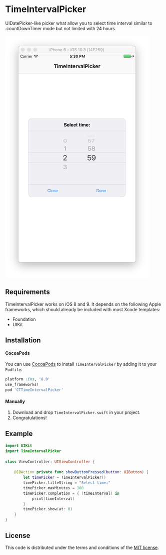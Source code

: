# TimeIntervalPicker
UIDatePicker-like picker what allow you to select time interval similar to .countDownTimer mode but not limited with 24 hours

![](https://github.com/ChernyshenkoTaras/TimeIntervalPicker/blob/master/TimeIntervalPicker/Images/time_interval_picker_example_1.png?raw=true)

## Requirements

TimeIntervalPicker works on iOS 8 and 9. It depends on the following Apple frameworks, which should already be included with most Xcode templates:

* Foundation
* UIKit

## Installation
#### CocoaPods
You can use [CocoaPods](http://cocoapods.org/) to install `TimeIntervalPicker` by adding it to your `Podfile`:

```ruby
platform :ios, '8.0'
use_frameworks!
pod 'CTTimeIntervalPicker'
```
#### Manually
1. Download and drop ```TimeIntervalPicker.swift``` in your project.
2. Congratulations!

## Example

```swift
import UIKit
import TimeIntervalPicker

class ViewController: UIViewController {
    
    @IBAction private func showButtonPressed(button: UIButton) {
        let timePicker = TimeIntervalPicker()
        timePicker.titleString = "Select time:"
        timePicker.maxMinutes = 180
        timePicker.completion = { (timeInterval) in
            print(timeInterval)
        }
        timePicker.show(at: 0)
    }
}
```

## License

This code is distributed under the terms and conditions of the [MIT license](LICENSE).
